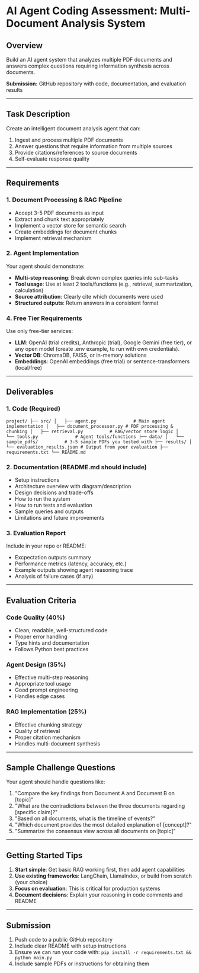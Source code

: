 # AI Agent Coding Assessment: Multi-Document Analysis System

## Overview

Build an AI agent system that analyzes multiple PDF documents and answers complex questions requiring information synthesis across documents.

**Submission:** GitHub repository with code, documentation, and evaluation results

---

## Task Description

Create an intelligent document analysis agent that can:

1. Ingest and process multiple PDF documents
2. Answer questions that require information from multiple sources
3. Provide citations/references to source documents
4. Self-evaluate response quality

---

## Requirements

### 1. Document Processing & RAG Pipeline

- Accept 3-5 PDF documents as input
- Extract and chunk text appropriately
- Implement a vector store for semantic search
- Create embeddings for document chunks
- Implement retrieval mechanism

### 2. Agent Implementation

Your agent should demonstrate:

- **Multi-step reasoning**: Break down complex queries into sub-tasks
- **Tool usage**: Use at least 2 tools/functions (e.g., retrieval, summarization, calculation)
- **Source attribution**: Clearly cite which documents were used
- **Structured outputs**: Return answers in a consistent format

### 4. Free Tier Requirements

Use only free-tier services:

- **LLM**: OpenAI (trial credits), Anthropic (trial), Google Gemini (free tier), or any open model (create .env example, to run with own credentials).
- **Vector DB**: ChromaDB, FAISS, or in-memory solutions
- **Embeddings**: OpenAI embeddings (free trial) or sentence-transformers (local/free)

---

## Deliverables

### 1. Code (Required)

`project/
├── src/
│   ├── agent.py              # Main agent implementation
│   ├── document_processor.py # PDF processing & chunking
│   ├── retrieval.py          # RAG/vector store logic
│   └── tools.py              # Agent tools/functions
├── data/
│   └── sample_pdfs/          # 3-5 sample PDFs you tested with
├── results/
│   └── evaluation_results.json # Output from your evaluation
├── requirements.txt
└── README.md`

### 2. Documentation (README.md should include)

- Setup instructions
- Architecture overview with diagram/description
- Design decisions and trade-offs
- How to run the system
- How to run tests and evaluation
- Sample queries and outputs
- Limitations and future improvements

### 3. Evaluation Report

Include in your repo or README:

- Excpectation outputs summary
- Performance metrics (latency, accuracy, etc.)
- Example outputs showing agent reasoning trace
- Analysis of failure cases (if any)

---

## Evaluation Criteria

### Code Quality (40%)

- Clean, readable, well-structured code
- Proper error handling
- Type hints and documentation
- Follows Python best practices

### Agent Design (35%)

- Effective multi-step reasoning
- Appropriate tool usage
- Good prompt engineering
- Handles edge cases

### RAG Implementation (25%)

- Effective chunking strategy
- Quality of retrieval
- Proper citation mechanism
- Handles multi-document synthesis

---

## Sample Challenge Questions

Your agent should handle questions like:

1. "Compare the key findings from Document A and Document B on [topic]"
2. "What are the contradictions between the three documents regarding [specific claim]?"
3. "Based on all documents, what is the timeline of events?"
4. "Which document provides the most detailed explanation of [concept]?"
5. "Summarize the consensus view across all documents on [topic]"

---

## Getting Started Tips

1. **Start simple**: Get basic RAG working first, then add agent capabilities
2. **Use existing frameworks**: LangChain, LlamaIndex, or build from scratch (your choice)
3. **Focus on evaluation**: This is critical for production systems
4. **Document decisions**: Explain your reasoning in code comments and README

---

## Submission

1. Push code to a public GitHub repository
2. Include clear README with setup instructions
3. Ensure we can run your code with: `pip install -r requirements.txt && python main.py`
4. Include sample PDFs or instructions for obtaining them